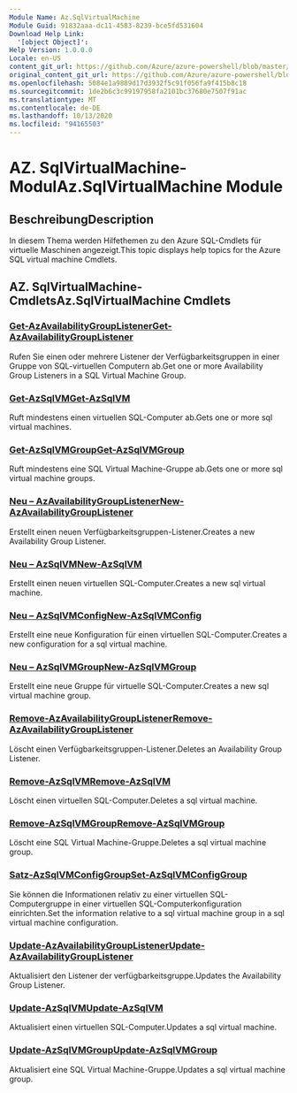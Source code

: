 ```yaml
---
Module Name: Az.SqlVirtualMachine
Module Guid: 91832aaa-dc11-4583-8239-bce5fd531604
Download Help Link:
  '[object Object]': 
Help Version: 1.0.0.0
Locale: en-US
content_git_url: https://github.com/Azure/azure-powershell/blob/master/src/SqlVirtualMachine/SqlVirtualMachine/help/Az.SqlVirtualMachine.md
original_content_git_url: https://github.com/Azure/azure-powershell/blob/master/src/SqlVirtualMachine/SqlVirtualMachine/help/Az.SqlVirtualMachine.md
ms.openlocfilehash: 5084e1a9889d17d3932f5c91f056fa9f415b8c18
ms.sourcegitcommit: 1de2b6c3c99197958fa2101bc37680e7507f91ac
ms.translationtype: MT
ms.contentlocale: de-DE
ms.lasthandoff: 10/13/2020
ms.locfileid: "94165503"
---
```

# <span data-ttu-id="c082f-101">AZ. SqlVirtualMachine-Modul</span><span class="sxs-lookup"><span data-stu-id="c082f-101">Az.SqlVirtualMachine Module</span></span>
## <span data-ttu-id="c082f-102">Beschreibung</span><span class="sxs-lookup"><span data-stu-id="c082f-102">Description</span></span>
<span data-ttu-id="c082f-103">In diesem Thema werden Hilfethemen zu den Azure SQL-Cmdlets für virtuelle Maschinen angezeigt.</span><span class="sxs-lookup"><span data-stu-id="c082f-103">This topic displays help topics for the Azure SQL virtual machine Cmdlets.</span></span>

## <span data-ttu-id="c082f-104">AZ. SqlVirtualMachine-Cmdlets</span><span class="sxs-lookup"><span data-stu-id="c082f-104">Az.SqlVirtualMachine Cmdlets</span></span>
### [<span data-ttu-id="c082f-105">Get-AzAvailabilityGroupListener</span><span class="sxs-lookup"><span data-stu-id="c082f-105">Get-AzAvailabilityGroupListener</span></span>](Get-AzAvailabilityGroupListener.md)
<span data-ttu-id="c082f-106">Rufen Sie einen oder mehrere Listener der Verfügbarkeitsgruppen in einer Gruppe von SQL-virtuellen Computern ab.</span><span class="sxs-lookup"><span data-stu-id="c082f-106">Get one or more Availability Group Listeners in a SQL Virtual Machine Group.</span></span>

### [<span data-ttu-id="c082f-107">Get-AzSqlVM</span><span class="sxs-lookup"><span data-stu-id="c082f-107">Get-AzSqlVM</span></span>](Get-AzSqlVM.md)
<span data-ttu-id="c082f-108">Ruft mindestens einen virtuellen SQL-Computer ab.</span><span class="sxs-lookup"><span data-stu-id="c082f-108">Gets one or more sql virtual machines.</span></span>

### [<span data-ttu-id="c082f-109">Get-AzSqlVMGroup</span><span class="sxs-lookup"><span data-stu-id="c082f-109">Get-AzSqlVMGroup</span></span>](Get-AzSqlVMGroup.md)
<span data-ttu-id="c082f-110">Ruft mindestens eine SQL Virtual Machine-Gruppe ab.</span><span class="sxs-lookup"><span data-stu-id="c082f-110">Gets one or more sql virtual machine groups.</span></span>

### [<span data-ttu-id="c082f-111">Neu – AzAvailabilityGroupListener</span><span class="sxs-lookup"><span data-stu-id="c082f-111">New-AzAvailabilityGroupListener</span></span>](New-AzAvailabilityGroupListener.md)
<span data-ttu-id="c082f-112">Erstellt einen neuen Verfügbarkeitsgruppen-Listener.</span><span class="sxs-lookup"><span data-stu-id="c082f-112">Creates a new Availability Group Listener.</span></span>

### [<span data-ttu-id="c082f-113">Neu – AzSqlVM</span><span class="sxs-lookup"><span data-stu-id="c082f-113">New-AzSqlVM</span></span>](New-AzSqlVM.md)
<span data-ttu-id="c082f-114">Erstellt einen neuen virtuellen SQL-Computer.</span><span class="sxs-lookup"><span data-stu-id="c082f-114">Creates a new sql virtual machine.</span></span>

### [<span data-ttu-id="c082f-115">Neu – AzSqlVMConfig</span><span class="sxs-lookup"><span data-stu-id="c082f-115">New-AzSqlVMConfig</span></span>](New-AzSqlVMConfig.md)
<span data-ttu-id="c082f-116">Erstellt eine neue Konfiguration für einen virtuellen SQL-Computer.</span><span class="sxs-lookup"><span data-stu-id="c082f-116">Creates a new configuration for a sql virtual machine.</span></span>

### [<span data-ttu-id="c082f-117">Neu – AzSqlVMGroup</span><span class="sxs-lookup"><span data-stu-id="c082f-117">New-AzSqlVMGroup</span></span>](New-AzSqlVMGroup.md)
<span data-ttu-id="c082f-118">Erstellt eine neue Gruppe für virtuelle SQL-Computer.</span><span class="sxs-lookup"><span data-stu-id="c082f-118">Creates a new sql virtual machine group.</span></span>

### [<span data-ttu-id="c082f-119">Remove-AzAvailabilityGroupListener</span><span class="sxs-lookup"><span data-stu-id="c082f-119">Remove-AzAvailabilityGroupListener</span></span>](Remove-AzAvailabilityGroupListener.md)
<span data-ttu-id="c082f-120">Löscht einen Verfügbarkeitsgruppen-Listener.</span><span class="sxs-lookup"><span data-stu-id="c082f-120">Deletes an Availability Group Listener.</span></span>

### [<span data-ttu-id="c082f-121">Remove-AzSqlVM</span><span class="sxs-lookup"><span data-stu-id="c082f-121">Remove-AzSqlVM</span></span>](Remove-AzSqlVM.md)
<span data-ttu-id="c082f-122">Löscht einen virtuellen SQL-Computer.</span><span class="sxs-lookup"><span data-stu-id="c082f-122">Deletes a sql virtual machine.</span></span>

### [<span data-ttu-id="c082f-123">Remove-AzSqlVMGroup</span><span class="sxs-lookup"><span data-stu-id="c082f-123">Remove-AzSqlVMGroup</span></span>](Remove-AzSqlVMGroup.md)
<span data-ttu-id="c082f-124">Löscht eine SQL Virtual Machine-Gruppe.</span><span class="sxs-lookup"><span data-stu-id="c082f-124">Deletes a sql virtual machine group.</span></span>

### [<span data-ttu-id="c082f-125">Satz-AzSqlVMConfigGroup</span><span class="sxs-lookup"><span data-stu-id="c082f-125">Set-AzSqlVMConfigGroup</span></span>](Set-AzSqlVMConfigGroup.md)
<span data-ttu-id="c082f-126">Sie können die Informationen relativ zu einer virtuellen SQL-Computergruppe in einer virtuellen SQL-Computerkonfiguration einrichten.</span><span class="sxs-lookup"><span data-stu-id="c082f-126">Set the information relative to a sql virtual machine group in a sql virtual machine configuration.</span></span>

### [<span data-ttu-id="c082f-127">Update-AzAvailabilityGroupListener</span><span class="sxs-lookup"><span data-stu-id="c082f-127">Update-AzAvailabilityGroupListener</span></span>](Update-AzAvailabilityGroupListener.md)
<span data-ttu-id="c082f-128">Aktualisiert den Listener der verfügbarkeitsgruppe.</span><span class="sxs-lookup"><span data-stu-id="c082f-128">Updates the Availability Group Listener.</span></span>

### [<span data-ttu-id="c082f-129">Update-AzSqlVM</span><span class="sxs-lookup"><span data-stu-id="c082f-129">Update-AzSqlVM</span></span>](Update-AzSqlVM.md)
<span data-ttu-id="c082f-130">Aktualisiert einen virtuellen SQL-Computer.</span><span class="sxs-lookup"><span data-stu-id="c082f-130">Updates a sql virtual machine.</span></span>

### [<span data-ttu-id="c082f-131">Update-AzSqlVMGroup</span><span class="sxs-lookup"><span data-stu-id="c082f-131">Update-AzSqlVMGroup</span></span>](Update-AzSqlVMGroup.md)
<span data-ttu-id="c082f-132">Aktualisiert eine SQL Virtual Machine-Gruppe.</span><span class="sxs-lookup"><span data-stu-id="c082f-132">Updates a sql virtual machine group.</span></span>

